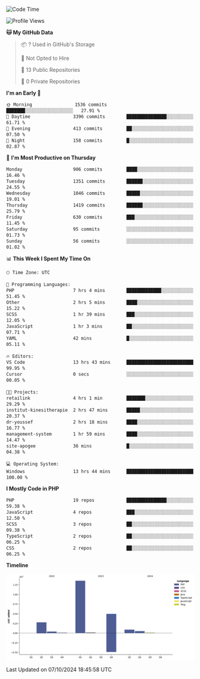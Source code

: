 <!--START_SECTION:waka-->
![Code Time](http://img.shields.io/badge/Code%20Time-1%2C962%20hrs%2026%20mins-blue)

![Profile Views](http://img.shields.io/badge/Profile%20Views-0-blue)

**🐱 My GitHub Data** 

> 📦 ? Used in GitHub's Storage 
 > 
> 🚫 Not Opted to Hire
 > 
> 📜 13 Public Repositories 
 > 
> 🔑 0 Private Repositories 
 > 
**I'm an Early 🐤** 

```text
🌞 Morning                1536 commits        ███████░░░░░░░░░░░░░░░░░░   27.91 % 
🌆 Daytime                3396 commits        ███████████████░░░░░░░░░░   61.71 % 
🌃 Evening                413 commits         ██░░░░░░░░░░░░░░░░░░░░░░░   07.50 % 
🌙 Night                  158 commits         █░░░░░░░░░░░░░░░░░░░░░░░░   02.87 % 
```
📅 **I'm Most Productive on Thursday** 

```text
Monday                   906 commits         ████░░░░░░░░░░░░░░░░░░░░░   16.46 % 
Tuesday                  1351 commits        ██████░░░░░░░░░░░░░░░░░░░   24.55 % 
Wednesday                1046 commits        █████░░░░░░░░░░░░░░░░░░░░   19.01 % 
Thursday                 1419 commits        ██████░░░░░░░░░░░░░░░░░░░   25.79 % 
Friday                   630 commits         ███░░░░░░░░░░░░░░░░░░░░░░   11.45 % 
Saturday                 95 commits          ░░░░░░░░░░░░░░░░░░░░░░░░░   01.73 % 
Sunday                   56 commits          ░░░░░░░░░░░░░░░░░░░░░░░░░   01.02 % 
```


📊 **This Week I Spent My Time On** 

```text
🕑︎ Time Zone: UTC

💬 Programming Languages: 
PHP                      7 hrs 4 mins        █████████████░░░░░░░░░░░░   51.45 % 
Other                    2 hrs 5 mins        ████░░░░░░░░░░░░░░░░░░░░░   15.22 % 
SCSS                     1 hr 39 mins        ███░░░░░░░░░░░░░░░░░░░░░░   12.05 % 
JavaScript               1 hr 3 mins         ██░░░░░░░░░░░░░░░░░░░░░░░   07.71 % 
YAML                     42 mins             █░░░░░░░░░░░░░░░░░░░░░░░░   05.11 % 

🔥 Editors: 
VS Code                  13 hrs 43 mins      █████████████████████████   99.95 % 
Cursor                   0 secs              ░░░░░░░░░░░░░░░░░░░░░░░░░   00.05 % 

🐱‍💻 Projects: 
retailink                4 hrs 1 min         ███████░░░░░░░░░░░░░░░░░░   29.29 % 
institut-kinesitherapie  2 hrs 47 mins       █████░░░░░░░░░░░░░░░░░░░░   20.37 % 
dr-youssef               2 hrs 18 mins       ████░░░░░░░░░░░░░░░░░░░░░   16.77 % 
management-system        1 hr 59 mins        ████░░░░░░░░░░░░░░░░░░░░░   14.47 % 
site-apogee              36 mins             █░░░░░░░░░░░░░░░░░░░░░░░░   04.38 % 

💻 Operating System: 
Windows                  13 hrs 44 mins      █████████████████████████   100.00 % 
```

**I Mostly Code in PHP** 

```text
PHP                      19 repos            ███████████████░░░░░░░░░░   59.38 % 
JavaScript               4 repos             ███░░░░░░░░░░░░░░░░░░░░░░   12.50 % 
SCSS                     3 repos             ██░░░░░░░░░░░░░░░░░░░░░░░   09.38 % 
TypeScript               2 repos             ██░░░░░░░░░░░░░░░░░░░░░░░   06.25 % 
CSS                      2 repos             ██░░░░░░░░░░░░░░░░░░░░░░░   06.25 % 
```



**Timeline**

![Lines of Code chart](https://raw.githubusercontent.com/tahar-elgunaoui/tahar-elgunaoui/main/assets/bar_graph.png)


 Last Updated on 07/10/2024 18:45:58 UTC
<!--END_SECTION:waka-->
